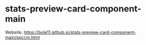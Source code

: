 # stats-preview-card-component-main

Website: https://bole11.github.io/stats-preview-card-component-main/spccm.html
